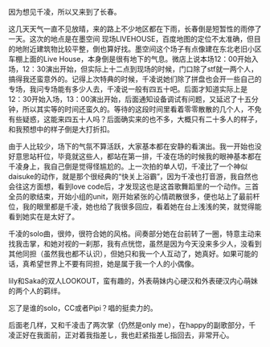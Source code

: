 因为想见千凌，所以又来到了长春。

这几天天气一直不见放晴，来的路上不少地区都在下雨，长春倒是短暂性的雨停了一天。这次的地点是在墨空间 现场LIVEHOUSE，百度地图的定位不太准确，但目的地附近建筑物比较平整，倒也算好找。墨空间这个场子有点像建在东北老旧小区车棚上面的Live House，本身倒是很有地下的气息。微店上说本场12：00开始入场，12：30演出开始，但实际上十二点到现场的时候，门口除了stf就一两个人，搞得我还蛮意外的。记得上次特典的时候，千凌说她们除了拼盘也会开一些自己的专场，我问专场能有多少人去，千凌说一般有四五十吧。后面才知道实际上是12：30开始入场，13：00演出开始，后面通知设备调试有问题，又延迟了十五分钟，所以其实等的时间还蛮久的。等待的这段时间里看着零零散散的几个人，不免有些疑惑，这能来四五十人吗？后面确实来的也不多，大概只有二十多人的样子，和我预想中的样子倒是大打折扣。

由于人比较少，场下的气氛不算活跃，大家基本都在安静的看演出。我一开始也没好意思站杆位，毕竟就这些人，都站在第一排，千凌在场的时候我的眼神基本都在千凌身上，我自己倒是觉得怪尴尬的。上一次拍的单人切，千凌比了一个神似daisuke的动作，就是那个很经典的“快关上浴霸”，因为千凌也打音游，我自然也会往这方面想，看到love code后，才发现这也是这首歌舞蹈里的一个动作。三首全员的歌结束，开始小组的unit，刚开始紧张的心情疏散很多，便也站上了最前杆位，我的眼里都是千凌，她也给了我很多回应，看着她在台上浅浅的笑，就觉得能看到她实在是太好了。

千凌的solo曲，很帅，很符合她的风格。间奏部分她在台前转了一圈，特意主动来找我击掌，和她对视的一刹那，我有点恍惚，虽然是因为今天没来多少人，没看到其他同担（虽然我也都不认识），但她只和我一个人互动了，她真好。如果可能的话，真希望世界上不要有同担，她是属于我一个人的小偶像。

lily和Saka的双人LOOKOUT，蛮有趣的，外表萌妹内心硬汉和外表硬汉内心萌妹的两个人的羁绊。

忘了是谁的solo，CC或者Pipi？唱的挺卖力的。

后面老几样，又和千凌击了两次掌（仍然是only me），在happy的副歌部分，千凌正好在我面前，正对着我指差し，我也赶紧指差し指回去，非常开心。